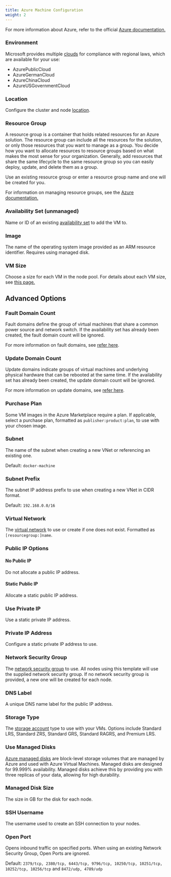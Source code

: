 ```yaml
---
title: Azure Machine Configuration
weight: 2
---
```


For more information about Azure, refer to the official [Azure documentation.](https://docs.microsoft.com/en-us/azure/?product=featured)

### Environment

Microsoft provides multiple [clouds](https://docs.microsoft.com/en-us/cli/azure/cloud?view=azure-cli-latest) for compliance with regional laws, which are available for your use:

- AzurePublicCloud
- AzureGermanCloud
- AzureChinaCloud
- AzureUSGovernmentCloud

### Location

Configure the cluster and node [location](https://docs.microsoft.com/en-us/azure/virtual-machines/regions).

### Resource Group

A resource group is a container that holds related resources for an Azure solution. The resource group can include all the resources for the solution, or only those resources that you want to manage as a group. You decide how you want to allocate resources to resource groups based on what makes the most sense for your organization. Generally, add resources that share the same lifecycle to the same resource group so you can easily deploy, update, and delete them as a group.

Use an existing resource group or enter a resource group name and one will be created for you.

For information on managing resource groups, see the [Azure documentation.](https://docs.microsoft.com/en-us/azure/azure-resource-manager/management/manage-resource-groups-portal)

### Availability Set (unmanaged)

Name or ID of an existing [availability set](https://docs.microsoft.com/en-us/azure/virtual-machines/availability-set-overview) to add the VM to.

### Image

The name of the operating system image provided as an ARM resource identifier. Requires using managed disk.

### VM Size

Choose a size for each VM in the node pool. For details about each VM size, see [this page.](https://azure.microsoft.com/en-us/pricing/details/virtual-machines/linux/)

## Advanced Options

### Fault Domain Count

Fault domains define the group of virtual machines that share a common power source and network switch. If the availability set has already been created, the fault domain count will be ignored.

For more information on fault domains, see [refer here](https://docs.microsoft.com/en-us/azure/virtual-machines/availability-set-overview#how-do-availability-sets-work).

### Update Domain Count

Update domains indicate groups of virtual machines and underlying physical hardware that can be rebooted at the same time. If the availability set has already been created, the update domain count will be ignored.

For more information on update domains, see [refer here](https://docs.microsoft.com/en-us/azure/virtual-machines/availability-set-overview#how-do-availability-sets-work).

### Purchase Plan

Some VM images in the Azure Marketplace require a plan. If applicable, select a purchase plan, formatted as `publisher:product:plan`, to use with your chosen image.

### Subnet

The name of the subnet when creating a new VNet or referencing an existing one.

Default: `docker-machine`

### Subnet Prefix

The subnet IP address prefix to use when creating a new VNet in CIDR format.

Default: `192.168.0.0/16`

### Virtual Network

The [virtual network](https://docs.microsoft.com/en-us/azure/virtual-network/virtual-networks-overview) to use or create if one does not exist. Formatted as `[resourcegroup:]name`.

### Public IP Options

#### No Public IP

Do not allocate a public IP address.

#### Static Public IP

Allocate a static public IP address.

### Use Private IP

Use a static private IP address.

### Private IP Address

Configure a static private IP address to use.

### Network Security Group

The [network security group](https://docs.microsoft.com/en-us/azure/virtual-network/network-security-groups-overview) to use. All nodes using this template will use the supplied network security group. If no network security group is provided, a new one will be created for each node.

### DNS Label

A unique DNS name label for the public IP address.

### Storage Type

The [storage account](https://docs.microsoft.com/en-us/azure/storage/common/storage-account-overview) type to use with your VMs. Options include Standard LRS, Standard ZRS, Standard GRS, Standard RAGRS, and Premium LRS.

### Use Managed Disks

[Azure managed disks](https://docs.microsoft.com/en-us/azure/virtual-machines/managed-disks-overview) are block-level storage volumes that are managed by Azure and used with Azure Virtual Machines. Managed disks are designed for 99.999% availability. Managed disks achieve this by providing you with three replicas of your data, allowing for high durability.

### Managed Disk Size

The size in GB for the disk for each node.

### SSH Username

The username used to create an SSH connection to your nodes.

### Open Port

Opens inbound traffic on specified ports. When using an existing Network Security Group, Open Ports are ignored.

Default: `2379/tcp, 2380/tcp, 6443/tcp, 9796/tcp, 10250/tcp, 10251/tcp, 10252/tcp, 10256/tcp` and `8472/udp, 4789/udp`